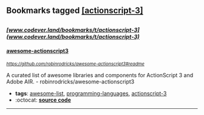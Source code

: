 ## Bookmarks tagged [[actionscript-3]](https://www.codever.land/search?q=[actionscript-3])

_<sup><sup>[www.codever.land/bookmarks/t/actionscript-3](www.codever.land/bookmarks/t/actionscript-3)</sup></sup>_
---
#### [awesome-actionscript3](https://github.com/robinrodricks/awesome-actionscript3#readme)
_<sup>https://github.com/robinrodricks/awesome-actionscript3#readme</sup>_

A curated list of awesome libraries and components for ActionScript 3 and Adobe AIR. - robinrodricks/awesome-actionscript3
* **tags**: [awesome-list](../tagged/awesome-list.md), [programming-languages](../tagged/programming-languages.md), [actionscript-3](../tagged/actionscript-3.md)
* :octocat: **[source code](https://github.com/robinrodricks/awesome-actionscript3#readme)**
---
